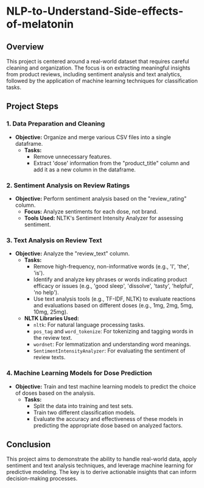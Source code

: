 # NLP-to-Understand-Side-effects-of-melatonin


## Overview
This project is centered around a real-world dataset that requires careful cleaning and organization. The focus is on extracting meaningful insights from product reviews, including sentiment analysis and text analytics, followed by the application of machine learning techniques for classification tasks.

## Project Steps

### 1. Data Preparation and Cleaning
- **Objective:** Organize and merge various CSV files into a single dataframe.
  - **Tasks:**
    - Remove unnecessary features.
    - Extract 'dose' information from the "product_title" column and add it as a new column in the dataframe.

### 2. Sentiment Analysis on Review Ratings
- **Objective:** Perform sentiment analysis based on the "review_rating" column.
  - **Focus:** Analyze sentiments for each dose, not brand.
  - **Tools Used:** NLTK's Sentiment Intensity Analyzer for assessing sentiment.

### 3. Text Analysis on Review Text
- **Objective:** Analyze the "review_text" column.
  - **Tasks:**
    - Remove high-frequency, non-informative words (e.g., 'I', 'the', 'is').
    - Identify and analyze key phrases or words indicating product efficacy or issues (e.g., 'good sleep', 'dissolve', 'tasty', 'helpful', 'no help').
    - Use text analysis tools (e.g., TF-IDF, NLTK) to evaluate reactions and evaluations based on different doses (e.g., 1mg, 2mg, 5mg, 10mg, 25mg).
  - **NLTK Libraries Used:**
    - `nltk`: For natural language processing tasks.
    - `pos_tag` and `word_tokenize`: For tokenizing and tagging words in the review text.
    - `wordnet`: For lemmatization and understanding word meanings.
    - `SentimentIntensityAnalyzer`: For evaluating the sentiment of review texts.

### 4. Machine Learning Models for Dose Prediction
- **Objective:** Train and test machine learning models to predict the choice of doses based on the analysis.
  - **Tasks:**
    - Split the data into training and test sets.
    - Train two different classification models.
    - Evaluate the accuracy and effectiveness of these models in predicting the appropriate dose based on analyzed factors.


## Conclusion
This project aims to demonstrate the ability to handle real-world data, apply sentiment and text analysis techniques, and leverage machine learning for predictive modeling. The key is to derive actionable insights that can inform decision-making processes.
